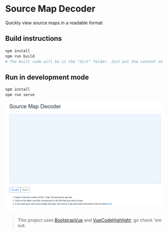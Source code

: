 # Source Map Decoder

Quickly view source maps in a readable format 

## Build instructions
```bash
npm install
npm run build
# The built code will be in the "dist" folder. Just put the content on a Web server or run the index.html file locally
```

## Run in development mode
```bash
npm install
npm run serve
```

![Alt text](/pictures/index.png?raw=true)

> This project uses [BootstrapVue](https://github.com/bootstrap-vue/bootstrap-vue) and [VueCodeHighlight](https://github.com/elisiondesign/vue-code-highlight), go check 'em out. 
